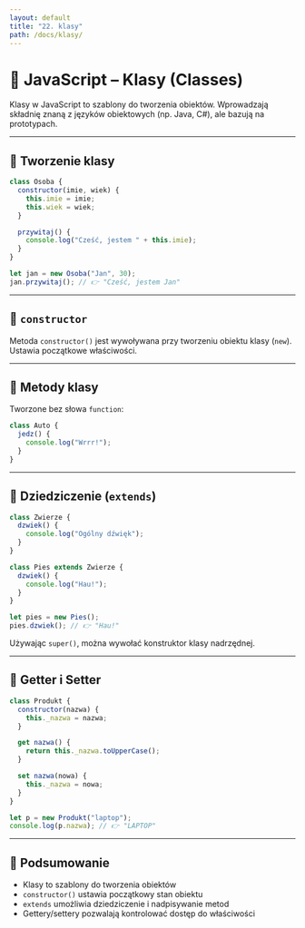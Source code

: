 ```yaml
---
layout: default
title: "22. klasy"
path: /docs/klasy/
---
```


# 🧱 JavaScript – Klasy (Classes)

Klasy w JavaScript to szablony do tworzenia obiektów. Wprowadzają składnię znaną z języków obiektowych (np. Java, C#), ale bazują na prototypach.

---

## 🔹 Tworzenie klasy

```js
class Osoba {
  constructor(imie, wiek) {
    this.imie = imie;
    this.wiek = wiek;
  }

  przywitaj() {
    console.log("Cześć, jestem " + this.imie);
  }
}

let jan = new Osoba("Jan", 30);
jan.przywitaj(); // 👉 "Cześć, jestem Jan"
```

---

## 🔸 `constructor`

Metoda `constructor()` jest wywoływana przy tworzeniu obiektu klasy (`new`). Ustawia początkowe właściwości.

---

## 🔸 Metody klasy

Tworzone bez słowa `function`:

```js
class Auto {
  jedz() {
    console.log("Wrrr!");
  }
}
```

---

## 🔹 Dziedziczenie (`extends`)

```js
class Zwierze {
  dzwiek() {
    console.log("Ogólny dźwięk");
  }
}

class Pies extends Zwierze {
  dzwiek() {
    console.log("Hau!");
  }
}

let pies = new Pies();
pies.dzwiek(); // 👉 "Hau!"
```

Używając `super()`, można wywołać konstruktor klasy nadrzędnej.

---

## 🔹 Getter i Setter

```js
class Produkt {
  constructor(nazwa) {
    this._nazwa = nazwa;
  }

  get nazwa() {
    return this._nazwa.toUpperCase();
  }

  set nazwa(nowa) {
    this._nazwa = nowa;
  }
}

let p = new Produkt("laptop");
console.log(p.nazwa); // 👉 "LAPTOP"
```

---

## 🧠 Podsumowanie

- Klasy to szablony do tworzenia obiektów
- `constructor()` ustawia początkowy stan obiektu
- `extends` umożliwia dziedziczenie i nadpisywanie metod
- Gettery/settery pozwalają kontrolować dostęp do właściwości

